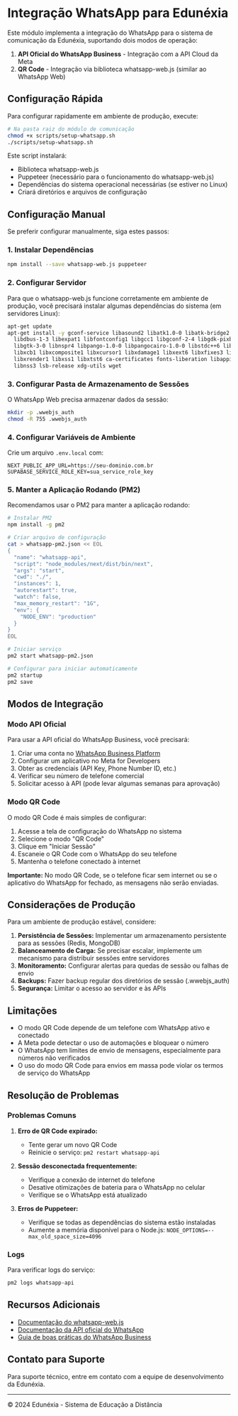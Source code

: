 <!-- cSpell:disable -->
# Integração WhatsApp para Edunéxia

Este módulo implementa a integração do WhatsApp para o sistema de comunicação da Edunéxia, suportando dois modos de operação:

1. **API Oficial do WhatsApp Business** - Integração com a API Cloud da Meta
2. **QR Code** - Integração via biblioteca whatsapp-web.js (similar ao WhatsApp Web)

## Configuração Rápida

Para configurar rapidamente em ambiente de produção, execute:

```bash
# Na pasta raiz do módulo de comunicação
chmod +x scripts/setup-whatsapp.sh
./scripts/setup-whatsapp.sh
```

Este script instalará:
- Biblioteca whatsapp-web.js
- Puppeteer (necessário para o funcionamento do whatsapp-web.js)
- Dependências do sistema operacional necessárias (se estiver no Linux)
- Criará diretórios e arquivos de configuração

## Configuração Manual

Se preferir configurar manualmente, siga estes passos:

### 1. Instalar Dependências

```bash
npm install --save whatsapp-web.js puppeteer
```

### 2. Configurar Servidor

Para que o whatsapp-web.js funcione corretamente em ambiente de produção, você precisará instalar algumas dependências do sistema (em servidores Linux):

```bash
apt-get update
apt-get install -y gconf-service libasound2 libatk1.0-0 libatk-bridge2.0-0 libc6 libcairo2 libcups2 \
  libdbus-1-3 libexpat1 libfontconfig1 libgcc1 libgconf-2-4 libgdk-pixbuf2.0-0 libglib2.0-0 \
  libgtk-3-0 libnspr4 libpango-1.0-0 libpangocairo-1.0-0 libstdc++6 libx11-6 libx11-xcb1 \
  libxcb1 libxcomposite1 libxcursor1 libxdamage1 libxext6 libxfixes3 libxi6 libxrandr2 \
  libxrender1 libxss1 libxtst6 ca-certificates fonts-liberation libappindicator1 \
  libnss3 lsb-release xdg-utils wget
```

### 3. Configurar Pasta de Armazenamento de Sessões

O WhatsApp Web precisa armazenar dados da sessão:

```bash
mkdir -p .wwebjs_auth
chmod -R 755 .wwebjs_auth
```

### 4. Configurar Variáveis de Ambiente

Crie um arquivo `.env.local` com:

```
NEXT_PUBLIC_APP_URL=https://seu-dominio.com.br
SUPABASE_SERVICE_ROLE_KEY=sua_service_role_key
```

### 5. Manter a Aplicação Rodando (PM2)

Recomendamos usar o PM2 para manter a aplicação rodando:

```bash
# Instalar PM2
npm install -g pm2

# Criar arquivo de configuração
cat > whatsapp-pm2.json << EOL
{
  "name": "whatsapp-api",
  "script": "node_modules/next/dist/bin/next",
  "args": "start",
  "cwd": "./",
  "instances": 1,
  "autorestart": true,
  "watch": false,
  "max_memory_restart": "1G",
  "env": {
    "NODE_ENV": "production"
  }
}
EOL

# Iniciar serviço
pm2 start whatsapp-pm2.json

# Configurar para iniciar automaticamente
pm2 startup
pm2 save
```

## Modos de Integração

### Modo API Oficial

Para usar a API oficial do WhatsApp Business, você precisará:

1. Criar uma conta no [WhatsApp Business Platform](https://business.facebook.com/)
2. Configurar um aplicativo no Meta for Developers
3. Obter as credenciais (API Key, Phone Number ID, etc.)
4. Verificar seu número de telefone comercial
5. Solicitar acesso à API (pode levar algumas semanas para aprovação)

### Modo QR Code

O modo QR Code é mais simples de configurar:

1. Acesse a tela de configuração do WhatsApp no sistema
2. Selecione o modo "QR Code"
3. Clique em "Iniciar Sessão"
4. Escaneie o QR Code com o WhatsApp do seu telefone
5. Mantenha o telefone conectado à internet

**Importante:** No modo QR Code, se o telefone ficar sem internet ou se o aplicativo do WhatsApp for fechado, as mensagens não serão enviadas.

## Considerações de Produção

Para um ambiente de produção estável, considere:

1. **Persistência de Sessões:** Implementar um armazenamento persistente para as sessões (Redis, MongoDB)
2. **Balanceamento de Carga:** Se precisar escalar, implemente um mecanismo para distribuir sessões entre servidores
3. **Monitoramento:** Configurar alertas para quedas de sessão ou falhas de envio
4. **Backups:** Fazer backup regular dos diretórios de sessão (.wwebjs_auth)
5. **Segurança:** Limitar o acesso ao servidor e às APIs

## Limitações

- O modo QR Code depende de um telefone com WhatsApp ativo e conectado
- A Meta pode detectar o uso de automações e bloquear o número
- O WhatsApp tem limites de envio de mensagens, especialmente para números não verificados
- O uso do modo QR Code para envios em massa pode violar os termos de serviço do WhatsApp

## Resolução de Problemas

### Problemas Comuns

1. **Erro de QR Code expirado:**
   - Tente gerar um novo QR Code
   - Reinicie o serviço: `pm2 restart whatsapp-api`

2. **Sessão desconectada frequentemente:**
   - Verifique a conexão de internet do telefone
   - Desative otimizações de bateria para o WhatsApp no celular
   - Verifique se o WhatsApp está atualizado

3. **Erros de Puppeteer:**
   - Verifique se todas as dependências do sistema estão instaladas
   - Aumente a memória disponível para o Node.js: `NODE_OPTIONS=--max_old_space_size=4096`

### Logs

Para verificar logs do serviço:

```bash
pm2 logs whatsapp-api
```

## Recursos Adicionais

- [Documentação do whatsapp-web.js](https://wwebjs.dev/guide/)
- [Documentação da API oficial do WhatsApp](https://developers.facebook.com/docs/whatsapp)
- [Guia de boas práticas do WhatsApp Business](https://developers.facebook.com/docs/whatsapp/guides/best-practices)

## Contato para Suporte

Para suporte técnico, entre em contato com a equipe de desenvolvimento da Edunéxia.

---

© 2024 Edunéxia - Sistema de Educação a Distância 
